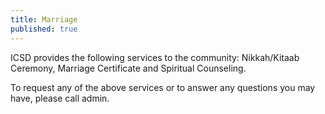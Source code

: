 ```yaml
---
title: Marriage
published: true
---
```

ICSD provides the following services to the community: Nikkah/Kitaab Ceremony, Marriage Certificate and Spiritual Counseling.

To request any of the above services or to answer any questions you may have, please call admin.